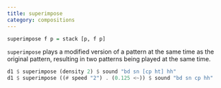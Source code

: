 ```yaml
---
title: superimpose
category: compositions
---
```


~~~~haskell
superimpose f p = stack [p, f p]
~~~~

`superimpose` plays a modified version of a pattern at the same time as the original pattern,
resulting in two patterns being played at the same time.

~~~~haskell
d1 $ superimpose (density 2) $ sound "bd sn [cp ht] hh"
d1 $ superimpose ((# speed "2") . (0.125 <~)) $ sound "bd sn cp hh"
~~~~
